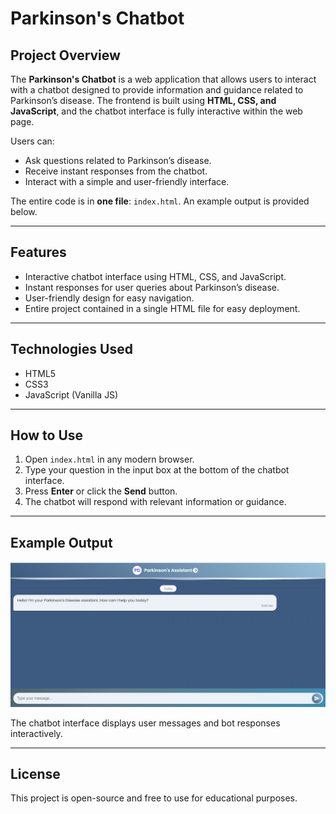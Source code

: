 # Parkinson's Chatbot

## Project Overview
The **Parkinson's Chatbot** is a web application that allows users to interact with a chatbot designed to provide information and guidance related to Parkinson’s disease. The frontend is built using **HTML, CSS, and JavaScript**, and the chatbot interface is fully interactive within the web page.  

Users can:
- Ask questions related to Parkinson’s disease.
- Receive instant responses from the chatbot.
- Interact with a simple and user-friendly interface.

The entire code is in **one file**: `index.html`. An example output is provided below.

---

## Features
- Interactive chatbot interface using HTML, CSS, and JavaScript.
- Instant responses for user queries about Parkinson’s disease.
- User-friendly design for easy navigation.
- Entire project contained in a single HTML file for easy deployment.

---

## Technologies Used
- HTML5
- CSS3
- JavaScript (Vanilla JS)

---

## How to Use
1. Open `index.html` in any modern browser.
2. Type your question in the input box at the bottom of the chatbot interface.
3. Press **Enter** or click the **Send** button.
4. The chatbot will respond with relevant information or guidance.

---

## Example Output

![Parkinson's Chatbot Output](output.png)

The chatbot interface displays user messages and bot responses interactively.

---

## License
This project is open-source and free to use for educational purposes.

